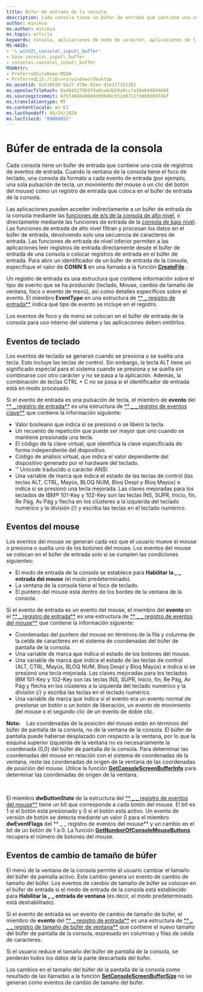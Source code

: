 ```yaml
---
title: Búfer de entrada de la consola
description: Cada consola tiene un búfer de entrada que contiene una cola de registros de eventos de entrada.
author: miniksa
ms.author: miniksa
ms.topic: article
keywords: consola, aplicaciones de modo de carácter, aplicaciones de línea de comandos, aplicaciones de terminal, API de consola
MS-HAID:
- '\_win32\_console\_input\_buffer'
- base.console\_input\_buffer
- consoles.console\_input\_buffer
MSHAttr:
- PreferredSiteName:MSDN
- PreferredLib:/library/windows/desktop
ms.assetid: 6e536658-8a27-478e-82ee-d1e11f351301
ms.openlocfilehash: 0a4843279b97da0ca6db50a9ccfa3de644044b68
ms.sourcegitcommit: b75f4688e080d300b80c552d0711fdd86b9974bf
ms.translationtype: MT
ms.contentlocale: es-ES
ms.lasthandoff: 08/24/2020
ms.locfileid: "89060852"
---
```

# <a name="console-input-buffer"></a>Búfer de entrada de la consola


Cada consola tiene un búfer de entrada que contiene una cola de registros de eventos de entrada. Cuando la ventana de la consola tiene el foco de teclado, una consola da formato a cada evento de entrada (por ejemplo, una sola pulsación de tecla, un movimiento del mouse o un clic del botón del mouse) como un registro de entrada que coloca en el búfer de entrada de la consola.

Las aplicaciones pueden acceder indirectamente a un búfer de entrada de la consola mediante las [funciones de e/s de la consola de alto nivel](high-level-console-input-and-output-functions.md), o directamente mediante las funciones de entrada de la [consola de bajo nivel](low-level-console-input-functions.md). Las funciones de entrada de alto nivel filtran y procesan los datos en el búfer de entrada, devolviendo solo una secuencia de caracteres de entrada. Las funciones de entrada de nivel inferior permiten a las aplicaciones leer registros de entrada directamente desde el búfer de entrada de una consola o colocar registros de entrada en el búfer de entrada. Para abrir un identificador de un búfer de entrada de la consola, especifique el valor de **CONIN $** en una llamada a la función [**CreateFile**](https://msdn.microsoft.com/library/windows/desktop/aa363858) .

Un registro de entrada es una estructura que contiene información sobre el tipo de evento que se ha producido (teclado, Mouse, cambio de tamaño de ventana, foco o evento de menú), así como detalles específicos sobre el evento. El miembro **EventType** en una estructura de [** \_ registro de entrada**](input-record-str.md) indica qué tipo de evento se incluye en el registro.

Los eventos de foco y de menú se colocan en el búfer de entrada de la consola para uso interno del sistema y las aplicaciones deben omitirlos.

## <a name="span-idkeyboard_eventsspanspan-idkeyboard_eventsspanspan-idkeyboard_eventsspankeyboard-events"></a><span id="Keyboard_Events"></span><span id="keyboard_events"></span><span id="KEYBOARD_EVENTS"></span>Eventos de teclado


Los eventos de teclado se generan cuando se presiona o se suelta una tecla. Esto incluye las teclas de control. Sin embargo, la tecla ALT tiene un significado especial para el sistema cuando se presiona y se suelta sin combinarse con otro carácter y no se pasa a la aplicación. Además, la combinación de teclas CTRL + C no se pasa si el identificador de entrada está en modo procesado.

Si el evento de entrada es una pulsación de tecla, el miembro de **evento** del [** \_ registro de entrada**](input-record-str.md) es una estructura de [** \_ \_ registro de eventos clave**](key-event-record-str.md) que contiene la información siguiente:

- Valor booleano que indica si se presionó o se liberó la tecla.
- Un recuento de repetición que puede ser mayor que uno cuando se mantiene presionada una tecla.
- El código de la clave virtual, que identifica la clave especificada de forma independiente del dispositivo.
- Código de análisis virtual, que indica el valor dependiente del dispositivo generado por el hardware del teclado.
- ™ Unicode traducido o carácter ANSI.
- Una variable de marca que indica el estado de las teclas de control (las teclas ALT, CTRL, Mayús, BLOQ NUM, Bloq Despl y Bloq Mayús) e indica si se presionó una tecla mejorada. Las claves mejoradas para los teclados de IBM® 101-Key y 102-Key son las teclas INS, SUPR, Inicio, fin, Re Pág, Av Pág y flecha en los clústeres a la izquierda del teclado numérico y la división (/) y escriba las teclas en el teclado numérico.

## <a name="span-idmouse_eventsspanspan-idmouse_eventsspanspan-idmouse_eventsspanmouse-events"></a><span id="Mouse_Events"></span><span id="mouse_events"></span><span id="MOUSE_EVENTS"></span>Eventos del mouse


Los eventos del mouse se generan cada vez que el usuario mueve el mouse o presiona o suelta uno de los botones del mouse. Los eventos del mouse se colocan en el búfer de entrada solo si se cumplen las condiciones siguientes:

- El modo de entrada de la consola se establece para **Habilitar la \_ \_ entrada del mouse** (el modo predeterminado).
- La ventana de la consola tiene el foco de teclado.
- El puntero del mouse está dentro de los bordes de la ventana de la consola.

Si el evento de entrada es un evento del mouse, el miembro del **evento** en el [** \_ registro de entrada**](input-record-str.md) es una estructura de [** \_ \_ registro de eventos del mouse**](mouse-event-record-str.md) que contiene la información siguiente:

- Coordenadas del puntero del mouse en términos de la fila y columna de la celda de caracteres en el sistema de coordenadas del búfer de pantalla de la consola.
- Una variable de marca que indica el estado de los botones del mouse.
- Una variable de marca que indica el estado de las teclas de control (ALT, CTRL, Mayús, BLOQ NUM, Bloq Despl y Bloq Mayús) e indica si se presionó una tecla mejorada. Las claves mejoradas para los teclados IBM 101-Key y 102-Key son las teclas INS, SUPR, Inicio, fin, Re Pág, Av Pág y flecha en los clústeres a la izquierda del teclado numérico y la división (/) y escriba las teclas en el teclado numérico.
- Una variable de marca que indica si el evento era un evento normal de presionar un botón o un botón de liberación, un evento de movimiento del mouse o el segundo clic de un evento de doble clic.

**Nota:**    Las coordenadas de la posición del mouse están en términos del búfer de pantalla de la consola, no de la ventana de la consola. El búfer de pantalla puede haberse desplazado con respecto a la ventana, por lo que la esquina superior izquierda de la ventana no es necesariamente la coordenada (0,0) del búfer de pantalla de la consola. Para determinar las coordenadas del mouse en relación con el sistema de coordenadas de la ventana, reste las coordenadas de origen de la ventana de las coordenadas de posición del mouse. Utilice la función [**GetConsoleScreenBufferInfo**](getconsolescreenbufferinfo.md) para determinar las coordenadas de origen de la ventana.

 

El miembro **dwButtonState** de la estructura del [** \_ \_ registro de eventos del mouse**](mouse-event-record-str.md) tiene un bit que corresponde a cada botón del mouse. El bit es 1 si el botón está presionado y 0 si el botón está activo. Un evento de versión de botón se detecta mediante un valor 0 para el miembro **dwEventFlags** del ** \_ \_ registro de eventos del mouse** y un cambio en el bit de un botón de 1 a 0. La función [**GetNumberOfConsoleMouseButtons**](getnumberofconsolemousebuttons.md) recupera el número de botones del mouse.

## <a name="span-idbuffer-resizing_eventsspanspan-idbuffer-resizing_eventsspanspan-idbuffer-resizing_eventsspanbuffer-resizing-events"></a><span id="Buffer-Resizing_Events"></span><span id="buffer-resizing_events"></span><span id="BUFFER-RESIZING_EVENTS"></span>Eventos de cambio de tamaño de búfer


El menú de la ventana de la consola permite al usuario cambiar el tamaño del búfer de pantalla activo. Este cambio genera un evento de cambio de tamaño del búfer. Los eventos de cambio de tamaño de búfer se colocan en el búfer de entrada si el modo de entrada de la consola está establecido para **Habilitar la \_ \_ entrada de ventana** (es decir, el modo predeterminado está deshabilitado).

Si el evento de entrada es un evento de cambio de tamaño de búfer, el miembro de **evento** del [** \_ registro de entrada**](input-record-str.md) es una estructura de [** \_ \_ \_ registro de tamaño de búfer de ventana**](window-buffer-size-record-str.md) que contiene el nuevo tamaño del búfer de pantalla de la consola, expresado en columnas y filas de celda de caracteres.

Si el usuario reduce el tamaño del búfer de pantalla de la consola, se perderán todos los datos de la parte descartada del búfer.

Los cambios en el tamaño del búfer de la pantalla de la consola como resultado de las llamadas a la función [**SetConsoleScreenBufferSize**](setconsolescreenbuffersize.md) no se generan como eventos de cambio de tamaño del búfer.

 

 




